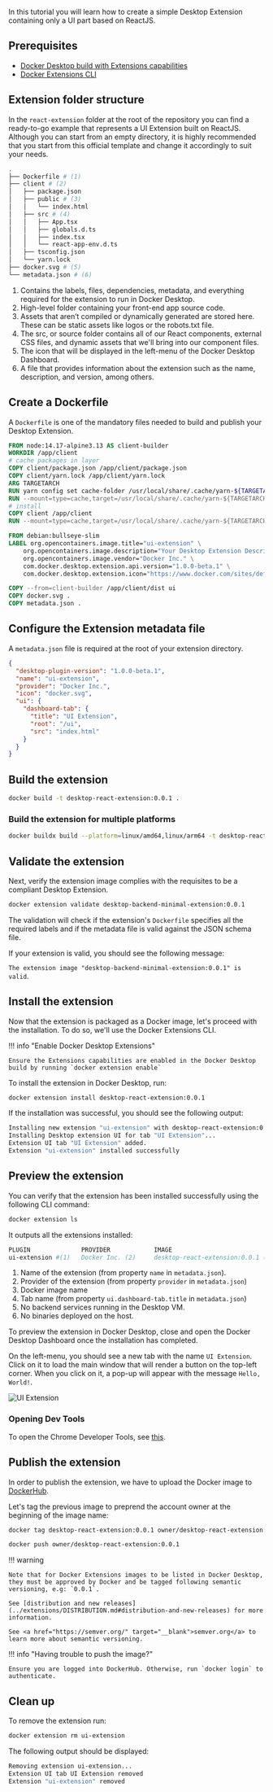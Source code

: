 In this tutorial you will learn how to create a simple Desktop Extension containing only a UI part based on ReactJS.

## Prerequisites

- [Docker Desktop build with Extensions capabilities](https://github.com/docker/desktop-extension-samples/releases/)
- [Docker Extensions CLI](https://github.com/docker/desktop-extension-samples/releases/)

## Extension folder structure

In the `react-extension` folder at the root of the repository you can find a ready-to-go example that represents a UI Extension built on ReactJS. Although you can start from an empty directory, it is highly recommended that you start from this official template and change it accordingly to suit your needs.

```bash
.
├── Dockerfile # (1)
├── client # (2)
│   ├── package.json
│   ├── public # (3)
│   │   └── index.html
│   ├── src # (4)
│   │   ├── App.tsx
│   │   ├── globals.d.ts
│   │   ├── index.tsx
│   │   └── react-app-env.d.ts
│   ├── tsconfig.json
│   └── yarn.lock
├── docker.svg # (5)
└── metadata.json # (6)
```

1. Contains the labels, files, dependencies, metadata, and everything required for the extension to run in Docker Desktop.
2. High-level folder containing your front-end app source code.
3. Assets that aren’t compiled or dynamically generated are stored here. These can be static assets like logos or the robots.txt file.
4. The src, or source folder contains all of our React components, external CSS files, and dynamic assets that we'll bring into our component files.
5. The icon that will be displayed in the left-menu of the Docker Desktop Dashboard.
6. A file that provides information about the extension such as the name, description, and version, among others.

## Create a Dockerfile

A `Dockerfile` is one of the mandatory files needed to build and publish your Desktop Extension.

```Dockerfile title="Dockerfile" linenums="1"
FROM node:14.17-alpine3.13 AS client-builder
WORKDIR /app/client
# cache packages in layer
COPY client/package.json /app/client/package.json
COPY client/yarn.lock /app/client/yarn.lock
ARG TARGETARCH
RUN yarn config set cache-folder /usr/local/share/.cache/yarn-${TARGETARCH}
RUN --mount=type=cache,target=/usr/local/share/.cache/yarn-${TARGETARCH} yarn
# install
COPY client /app/client
RUN --mount=type=cache,target=/usr/local/share/.cache/yarn-${TARGETARCH} yarn build

FROM debian:bullseye-slim
LABEL org.opencontainers.image.title="ui-extension" \
    org.opencontainers.image.description="Your Desktop Extension Description" \
    org.opencontainers.image.vendor="Docker Inc." \
    com.docker.desktop.extension.api.version="1.0.0-beta.1" \
    com.docker.desktop.extension.icon="https://www.docker.com/sites/default/files/d8/2019-07/Moby-logo.png"

COPY --from=client-builder /app/client/dist ui
COPY docker.svg .
COPY metadata.json .

```

## Configure the Extension metadata file

A `metadata.json` file is required at the root of your extension directory.

```json title="metadata.json" linenums="1"
{
  "desktop-plugin-version": "1.0.0-beta.1",
  "name": "ui-extension",
  "provider": "Docker Inc.",
  "icon": "docker.svg",
  "ui": {
    "dashboard-tab": {
      "title": "UI Extension",
      "root": "/ui",
      "src": "index.html"
    }
  }
}
```

## Build the extension

```bash
docker build -t desktop-react-extension:0.0.1 .
```

### Build the extension for multiple platforms

```bash
docker buildx build --platform=linux/amd64,linux/arm64 -t desktop-react-extension:0.0.1 .
```

## Validate the extension

Next, verify the extension image complies with the requisites to be a compliant Desktop Extension.

```bash
docker extension validate desktop-backend-minimal-extension:0.0.1
```

The validation will check if the extension's `Dockerfile` specifies all the required labels and if the metadata file is valid against the JSON schema file.

If your extension is valid, you should see the following message:

`The extension image "desktop-backend-minimal-extension:0.0.1" is valid`.

## Install the extension

Now that the extension is packaged as a Docker image, let's proceed with the installation. To do so, we'll use the Docker Extensions CLI.

!!! info "Enable Docker Desktop Extensions"

    Ensure the Extensions capabilities are enabled in the Docker Desktop build by running `docker extension enable`

To install the extension in Docker Desktop, run:

```bash
docker extension install desktop-react-extension:0.0.1
```

If the installation was successful, you should see the following output:

```bash
Installing new extension "ui-extension" with desktop-react-extension:0.0.1 ...
Installing Desktop extension UI for tab "UI Extension"...
Extension UI tab "UI Extension" added.
Extension "ui-extension" installed successfully
```

## Preview the extension

You can verify that the extension has been installed successfully using the following CLI command:

```bash
docker extension ls
```

It outputs all the extensions installed:

```bash
PLUGIN              PROVIDER            IMAGE                           UI                      VM       HOST
ui-extension #(1)   Docker Inc. (2)     desktop-react-extension:0.0.1 (3)  1 tab(UI Extension)(4)  -(5)    -(6)
```

1. Name of the extension (from property `name` in `metadata.json`).
2. Provider of the extension (from property `provider` in `metadata.json`)
3. Docker image name
4. Tab name (from property `ui.dashboard-tab.title` in `metadata.json`)
5. No backend services running in the Desktop VM.
6. No binaries deployed on the host.

To preview the extension in Docker Desktop, close and open the Docker Desktop Dashboard once the installation has completed.

On the left-menu, you should see a new tab with the name `UI Extension`. Click on it to load the main window that will render a button on the top-left corner. When you click on it, a pop-up will appear with the message `Hello, World!`.

![UI Extension](images/ui-extension-hello-world.png)

### Opening Dev Tools

To open the Chrome Developer Tools, see [this](../../dev/overview).

## Publish the extension

In order to publish the extension, we have to upload the Docker image to [DockerHub](https://hub.docker.com).

Let's tag the previous image to preprend the account owner at the beginning of the image name:

```bash
docker tag desktop-react-extension:0.0.1 owner/desktop-react-extension:0.0.1
```

```bash
docker push owner/desktop-react-extension:0.0.1
```

!!! warning

    Note that for Docker Extensions images to be listed in Docker Desktop, they must be approved by Docker and be tagged following semantic versioning, e.g: `0.0.1`.

    See [distribution and new releases](../extensions/DISTRIBUTION.md#distribution-and-new-releases) for more information.

    See <a href="https://semver.org/" target="__blank">semver.org</a> to learn more about semantic versioning.

!!! info "Having trouble to push the image?"

    Ensure you are logged into DockerHub. Otherwise, run `docker login` to authenticate.

## Clean up

To remove the extension run:

```bash
docker extension rm ui-extension
```

The following output should be displayed:

```bash
Removing extension ui-extension...
Extension UI tab UI Extension removed
Extension "ui-extension" removed
```

